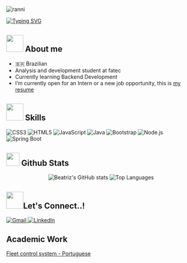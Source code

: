 ![ranni](ranni.gif)

[![Typing SVG](https://readme-typing-svg.demolab.com?font=Fira+Code&pause=1000&color=DBF1FF&width=435&lines=Hello%2C+my+name+is+Beatriz)](https://git.io/typing-svg)

## <img src="https://framerusercontent.com/images/aj0AMGoRdoo8Q6PJOjQAfz6w.gif" width="45"><b> About me</b>

- 🇧🇷 Brazilian
- Analysis and development student at fatec
- Currently learning Backend Development
- I’m currently open for an Intern or a new job opportunity, this is [my resume](https://drive.google.com/file/d/1jQ3pREikMH_4NSma_X2WQk5_oKcqd-EC/view?usp=sharing)

## <img src="https://media2.giphy.com/media/QssGEmpkyEOhBCb7e1/giphy.gif?cid=ecf05e47a0n3gi1bfqntqmob8g9aid1oyj2wr3ds3mg700bl&rid=giphy.gif" width ="45"><b> Skills</b>

<p align="center">

  ![CSS3](https://img.shields.io/badge/CSS3-4B688F?style=for-the-badge&logo=css3&logoColor=white)
  ![HTML5](https://img.shields.io/badge/HTML5-223D73?style=for-the-badge&logo=html5&logoColor=white)
  ![JavaScript](https://img.shields.io/badge/JavaScript-070A0D?style=for-the-badge&logo=javascript&logoColor=white)
  ![Java](https://img.shields.io/badge/Java-221726?style=for-the-badge&logo=java&logoColor=white)
  ![Bootstrap](https://img.shields.io/badge/Bootstrap-BACDD9?style=for-the-badge&logo=bootstrap&logoColor=white)
  ![Node.js](https://img.shields.io/badge/Node.js-4B688F?style=for-the-badge&logo=nodedotjs&logoColor=white)
  ![Spring Boot](https://img.shields.io/badge/Spring_Boot-BACDD9?style=for-the-badge&logo=springboot&logoColor=white)

</p>

## <img src="https://media.giphy.com/media/iY8CRBdQXODJSCERIr/giphy.gif" width="35"><b> Github Stats </b>

<p align="center">
  <img src="https://github-readme-stats.vercel.app/api?username=bibiritriz&show_icons=true&include_all_commits=true&count_private=true&hide_border=true&border_radius=15&title_color=BACDD9&text_color=BACDD9&icon_color=A6936F&bg_color=0D1117" alt="Beatriz's GitHub stats" />
  <img src="https://github-readme-stats.vercel.app/api/top-langs/?username=bibiritriz&layout=compact&langs_count=7&hide_border=true&border_radius=15&title_color=BACDD9&bg_color=0D1117&text_color=BACDD9" alt="Top Languages" />
</p>

## <img src="https://static.wixstatic.com/media/17ac83_cf1a5fed37844786aafa17eca78679eb~mv2.gif" width ="45"><b>Let's Connect..!</b>

<p align="start">
  <a href="mailto:ntenhodoritosmasdepende@gmail.com" target="_blank">
    <img alt="Gmail" src="https://img.shields.io/badge/Gmail-4B688F?style=for-the-badge&logo=gmail&logoColor=white" />
  </a>
  <a href="https://www.linkedin.com/in/beatriz-camargo-936293324/" target="_blank">
    <img alt="LinkedIn" src="https://img.shields.io/badge/LinkedIn-BACDD9?style=for-the-badge&logo=linkedin&logoColor=white" />
  </a>
</p>

## Academic Work

[Fleet control system - Portuguese](https://drive.google.com/file/d/1bTQPTEMhXv0Okgn41oaW8cpVq69PcAL3/view?usp=drive_link)
